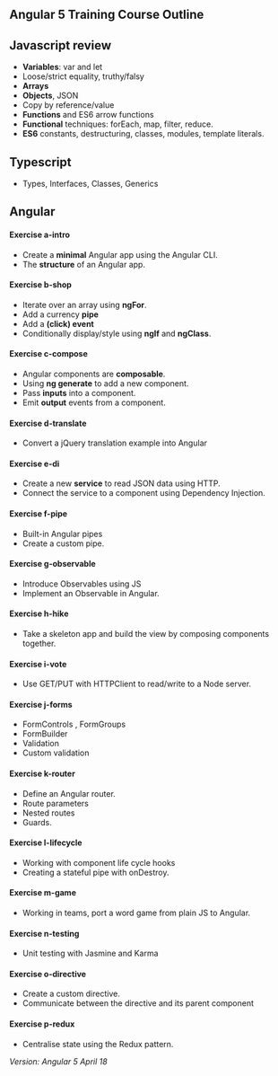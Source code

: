 ## Angular 5 Training Course Outline

## Javascript review

- **Variables**: var and let
- Loose/strict equality, truthy/falsy
- **Arrays**
- **Objects**, JSON
- Copy by reference/value
- **Functions** and ES6 arrow functions
- **Functional** techniques: forEach, map, filter, reduce.
- **ES6** constants, destructuring, classes, modules, template literals.

## Typescript

- Types, Interfaces, Classes, Generics

## Angular

#### Exercise a-intro
- Create a **minimal** Angular app using the Angular CLI.
- The **structure** of an Angular app.

#### Exercise b-shop
- Iterate over an array using **ngFor**.
- Add a currency **pipe**
- Add a **(click) event**
- Conditionally display/style using **ngIf** and **ngClass**.

#### Exercise c-compose

- Angular components are **composable**.
- Using **ng generate** to add a new component.
- Pass **inputs** into a component.
- Emit **output** events from a component.

#### Exercise d-translate
- Convert a jQuery translation example into Angular

#### Exercise e-di

- Create a new **service** to read JSON data using HTTP.
- Connect the service to a component using Dependency Injection.

#### Exercise f-pipe
- Built-in Angular pipes
- Create a custom pipe.

#### Exercise g-observable
- Introduce Observables using JS
- Implement an Observable in Angular.

#### Exercise h-hike
- Take a skeleton app and build the view by composing components together.

#### Exercise i-vote
- Use GET/PUT with HTTPClient to read/write to a Node server.

#### Exercise j-forms
- FormControls , FormGroups
- FormBuilder
- Validation
- Custom validation

#### Exercise k-router
- Define an Angular router.
- Route parameters
- Nested routes
- Guards.

#### Exercise l-lifecycle
- Working with component life cycle hooks
- Creating a stateful pipe with onDestroy.

#### Exercise m-game
- Working in teams, port a word game from plain JS to Angular.

#### Exercise n-testing
- Unit testing with Jasmine and Karma

#### Exercise o-directive
- Create a custom directive.
- Communicate between the directive and its parent component

#### Exercise p-redux
- Centralise state using the Redux pattern.


*Version: Angular 5 April 18*

